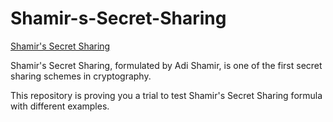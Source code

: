 # Shamir-s-Secret-Sharing
[Shamir's Secret Sharing](https://en.wikipedia.org/wiki/Shamir%27s_Secret_Sharing)

Shamir's Secret Sharing, formulated by Adi Shamir, is one of the first secret sharing schemes in cryptography. 

This repository is proving you a trial to test Shamir's Secret Sharing formula with different examples.